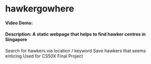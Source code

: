 # hawkergowhere
#### Video Demo:
#### Description: A static webpage that helps to find hawker centres in Singapore
Search for hawkers via location / keyword
Save hawkers that seems enticing
Used for CS50X Final Project
